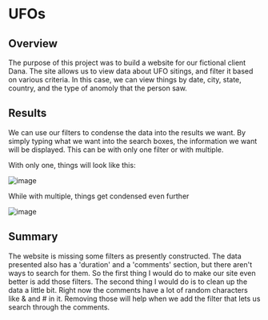 # UFOs

## Overview 

The purpose of this project was to build a website for our fictional client Dana. The site allows us to view data about UFO sitings, and filter it based on various criteria. In this case, we can view things by date, city, state, country, and the type of anomoly that the person saw.

## Results

We can use our filters to condense the data into the results we want. By simply typing what we want into the search boxes, the information we want will be displayed. This can be with only one filter or with multiple. 

With only one, things will look like this:

![image](https://user-images.githubusercontent.com/98666269/164998329-bb25fcdc-66b0-4d9b-a9b3-27c6eb936b07.png)

While with multiple, things get condensed even further

![image](https://user-images.githubusercontent.com/98666269/164998361-8d56e7af-4770-48bc-b99d-34f38f753412.png)

## Summary

The website is missing some filters as presently constructed. The data presented also has a 'duration' and a 'comments' section, but there aren't ways to search for them. So the first thing I would do to make our site even better is add those filters. The second thing I would do is to clean up the data a little bit. Right now the comments have a lot of random characters like & and # in it. Removing those will help when we add the filter that lets us search through the comments.
